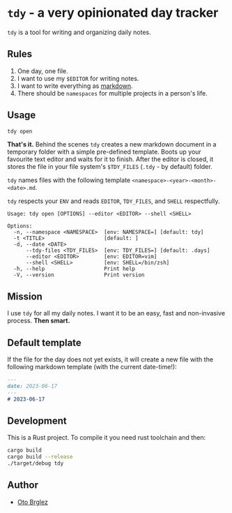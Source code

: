 # `tdy` - a very opinionated day tracker

`tdy` is a tool for writing and organizing daily notes.

## Rules

1. One day, one file.
2. I want to use my `$EDITOR` for writing notes.
3. I want to write everything as [markdown](https://www.markdownguide.org/).
5. There should be `namespaces` for multiple projects in a person's life.

## Usage

```bash
tdy open
```

**That's it.** Behind the scenes `tdy` creates a new markdown document in a temporary folder with a simple pre-defined template. Boots up your favourite text editor and waits for it to finish. After the editor is closed, it stores the file in your file system's `$TDY_FILES` (`.tdy` - by default) folder.

`tdy` names files with the following template `<namespace>-<year>-<month>-<date>.md`.

`tdy` respects your `ENV` and reads `EDITOR`, `TDY_FILES`, and `SHELL` respectfully.

```
Usage: tdy open [OPTIONS] --editor <EDITOR> --shell <SHELL>

Options:
  -n, --namespace <NAMESPACE>  [env: NAMESPACE=] [default: tdy]
  -t <TITLE>                   [default: ]
  -d, --date <DATE>
      --tdy-files <TDY_FILES>  [env: TDY_FILES=] [default: .days]
      --editor <EDITOR>        [env: EDITOR=vim]
      --shell <SHELL>          [env: SHELL=/bin/zsh]
  -h, --help                   Print help
  -V, --version                Print version
```

## Mission

I use `tdy` for all my daily notes. I want it to be an easy, fast and non-invasive process. **Then smart.**


## Default template

If the file for the day does not yet exists, it will create a new file with the following markdown template (with the current date-time!):

```markdown
---
date: 2023-06-17
---
# 2023-06-17
```


## Development

This is a Rust project. To compile it you need rust toolchain and then:

```bash
cargo build
cargo build --release
./target/debug tdy
```

## Author

- [Oto Brglez](https://github.com/otobrglez)
